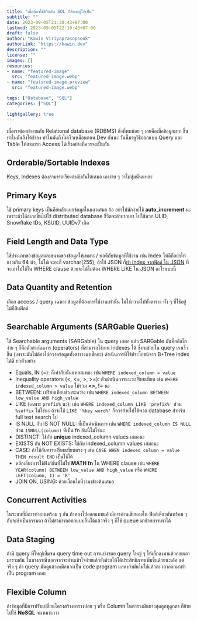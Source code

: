 ```yaml
---
title: "เมื่อต้องใช้ชีวิตกับ SQL ก็ต้องอยู่ให้เป็น"
subtitle: ""
date: 2023-09-05T21:30:43+07:00
lastmod: 2023-09-05T22:10:43+07:00
draft: false
author: "Kawin Viriyaprasopsook"
authorLink: "https://kawin.dev"
description: ""
license: ""
images: []
resources:
- name: "featured-image"
  src: "featured-image.webp"
- name: "featured-image-preview"
  src: "featured-image.webp"

tags: ["Database", "SQL"]
categories: ["SQL"]

lightgallery: true
---
```


เมื่อเราต้องทำงานกับ Relational database (RDBMS) สิ่งที่พบบ่อย ๆ เลยคือเมื่อข้อมูลมาก ขึ้นทำไมมันถึงได้ช้าลง ทำไมมันถึงไม่เร็วเหมือนตอน Dev กันนะ วันนี้มาดูวิธีออกแบบ Query และ Table ให้สามารถ Access ได้เร็วอย่างที่ควรจะเป็นกัน

<!--more-->

## Orderable/Sortable Indexes
Keys, Indexes ต้องสามารถเรียงลำดับกันได้เสมอ เอาง่าย ๆ ว่าไม่สุ่มนั่นแหละ

## Primary Keys
ใช้ primary keys เป็นคีย์หลักแยกข้อมูลในแถวเสมอ อ้อ อย่าไปมักง่ายใช้ **auto_increment** นะ เพราะถ้าได้สเกลขึ้นไปใช้ distributed database ชีวิตจะลำบากเอา ไปใช้พวก ULID, Snowflake IDs, KSUID, UUIDv7 เถิด

## Field Length and Data Type
ใช้ประเภทของข้อมูลและขนาดของข้อมูลให้เหมาะ / พอดีกับข้อมูลที่ใช้งาน เช่น Index ให้ดีก็อย่าให้ยาวเกิน 64 ตัว, ไม่ใช่เอะอะก็ varchar(255), ถ้าใช้ JSON ก็[ทำ Index จากฟิลล์ ใน JSON](https://www.postgresql.org/docs/current/datatype-json.html#JSON-INDEXING) ที่จะเอาไปใช้ใน WHERE clause ด้วยจะได้ไม่ต้อง WHERE LIKE ใน JSON อะไรแบบนี้

## Data Quantity and Retention
เลือก access / query เฉพาะ ข้อมูลที่ต้องการใช้งานเท่านั้น ไม่ใช่กวาดไปทั้งตาราง ทั้ง ๆ ที่ใช้อยู่ไม่กี่สิบฟิลล์

## Searchable Arguments (SARGable Queries)
ใช้ Searchable arguments (SARGable) ใน query เสมอ แล้ว SARGable มันคืออัลไล ง่าย ๆ ก็คือตัวดำเนินการ (operators) ที่สามารถใช้งาน Indexes ได้ ซึ่งจะช่วยใน query เราเร็วขึ้น (เพราะมันไม่ต้องไล่กวาดข้อมูลทั้งตารางมาเช็คอะ) ดำเนินการที่ใช้ประโยชน์จาก B+Tree index ได้ดี ยกตัวอย่าง
  - Equals, IN (=): ก็เท่ากับนั่นแหละแหละ เช่น `WHERE indexed_column = value`
  - Inequality operators (<, <=, >, >=): ตัวดำเนินการแนวเปรียบเทียบ เช่น `WHERE indexed_column > value` ไม่รวม **<>, !=** นะ
  - BETWEEN: เปรียบเทียบช่วงระหว่าง เช่น `WHERE indexed_column BETWEEN low_value AND high_value`
  - LIKE (เฉพาะ `prefix%` นะ): เช่น `WHERE indexed_column LIKE 'prefix%'` ส่วน `%suffix` ไม่ใช่นะ ถ้าจะใช้ `LIKE '%key word%'` ก็ควรย้ายไปใช้พวก database สำหรับ full text search ไป
  - IS NULL กับ IS NOT NULL: ที่เป็นดำเนินการ เช่น `WHERE indexed_column IS NULL` ส่วน `ISNULL(column)` ที่เป็น fn อันนี้ไม่ใช่นะ
  - DISTINCT: ใช้กับ **unique** indexed_column values เสมอนะ
  - EXISTS กับ NOT EXISTS: ใช้กับ indexed_column values เสมอนะ
  - CASE: ถ้าใช้กับการเปรียบเทียบตรง ๆ เช่น `CASE WHEN indexed_column = value THEN result END` เป็นใช้ได้
  - หลีกเลี่ยงการใช้ฟังก์ชันที่ไม่ใช่ **MATH fn** ใน WHERE clause เช่น `WHERE YEAR(column) BETWEEN low_value AND high_value` หรือ `WHERE LEFT(column, 1) = 'K'`
  - JOIN ON, USING: ด้วยเงื่อนไขที่ว่ามาข้างต้นเสมอ

## Concurrent Activities
ในระบบที่มีการทำงานพร้อม ๆ กัน ถ้าหลงไปออกแบบแล้วมีการอ่านเขียนลงใน ฟิลล์เดียวกันพร้อม ๆ กับจะช้าเป็นธรรมดา ถ้าไม่สามารถออกแบบอื่นได้แล้วจริง ๆ ก็ใช้ queue มาช่วยบรรเทาได้

## Data Staging
ถ้ามี query ที่ใหญ่เบิ้มจน query time out การแบ่งซอย query ใหญ่ ๆ ให้เล็กลงมาแล้วค่อยเอามารวมกัน ในบางกรณีนอกจากจะอ่านเข้าใจง่ายแล้วยังช่วยให้ได้ประสิทธิภาพเพิ่มขึ้นด้วยนะเอ้อ แต่จริง ๆ ถ้า query มันดูแล้วเหมือนจะเป็น code program แสดงว่ามันไม่ใช่แล้วอะ เอาออกมาทำเป็น program เถอะ

## Flexible Column
ถ้าข้อมูลที่มีการปรับเปลี่ยนโครงสร้างตารางบ่อย ๆ หรือ Column ในตารางมันยาวสุดลูกหูลูกตา ก็ย้ายไปใช้ **NoSQL** จะเหมาะกว่า
